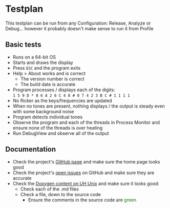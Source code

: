 Testplan
========

This testplan can be run from any Configuration:  Release, Analyze or Debug... 
however it probably doesn't make sense to run it from Profile

## Basic tests
- Runs on a 64-bit OS
- Starts and draws the display
- Press `ESC` and the program exits
- Help > About works and is correct
  - The version number is correct
  - The build date is accurate
- Program processes / displays each of the digits:  
  `1 5 9 D * 8 6 A 2 6 C 4 8 # 0 7 4 2 3 B C # 1 1 1 1`
- No flicker as the keys/frequencies are updated
- When no tones are present, nothing displays / the output is steady even with
  some background noise
- Program detects individual tones
- Observe the program and each of the threads in Process Monitor and ensure none
  of the threads is over heating
- Run DebugView and observe all of the output


## Documentation
- Check the project's [GitHub page](https://github.com/marknelsonengineer/DTMF_Decoder) and make sure the home page looks good
- Check the project's [open issues](https://github.com/marknelsonengineer/DTMF_Decoder/issues) on GitHub and make sure they are accurate
- Check the [Doxygen content on UH Unix](https://www2.hawaii.edu/~marknels/DTMF_Decoder/) and make sure it looks good:
  - Check each of the .md files
  - Check a file, down to the source code
    - Ensure the comments in the source code are <span style="color:green">green</span>
    